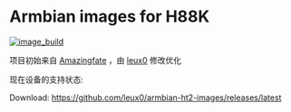 # Armbian images for H88K
[![image_build](https://github.com/leux0/armbian-ht2-images/workflows/Build/badge.svg)](https://github.com/leux0/armbian-ht2-images/actions/workflows/build.yml)

项目初始来自 [Amazingfate](https://github.com/amazingfate/armbian-h88k-images) ，由 [leux0](https://github.com/leux0/armbian-ht2-images) 修改优化

现在设备的支持状态:

Download: https://github.com/leux0/armbian-ht2-images/releases/latest
